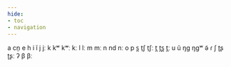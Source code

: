 ```yaml
---
hide:
- toc
- navigation
---
```

a
cn̠
e
h
i
ĩ
j
jː
k
kʷ
kʷː
kː
l
lː
m
mː
n
nd
nː
o
p
s̪
t̠ʃ
t̠ʃː
t̪
t̪s̪
t̪ː
u
ũ
ŋɡ
ŋɡʷ
ə̃
ɾ
ʃ
ʈʂ
ʈʂː
ʔ
β
βː
